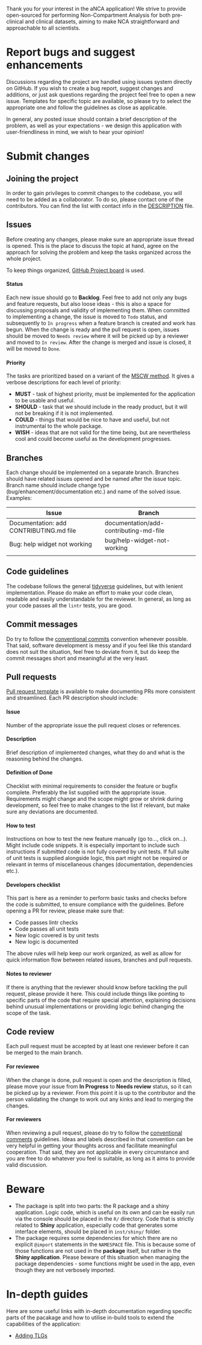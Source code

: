 Thank you for your interest in the aNCA application! We strive to provide open-sourced for performing Non-Compartment Analysis for both pre-clinical and clinical datasets, aiming to make NCA straightforward and approachable to all scientists.

# Report bugs and suggest enhancements
Discussions regarding the project are handled using issues system directly on GitHub. If you wish to create a bug report, suggest changes and additions, or just ask questions regarding the project feel free to open a new issue. Templates for specific topic are available, so please try to select the appropriate one and follow the guidelines as close as applicable.

In general, any posted issue should contain a brief description of the problem, as well as your expectations - we design this application with user-friendliness in mind, we wish to hear your opinion!

# Submit changes
## Joining the project
In order to gain privileges to commit changes to the codebase, you will need to be added as a collaborator. To do so, please contact one of the contributors. You can find the list with contact info in the [DESCRIPTION](/DESCRIPTION) file.

## Issues
Before creating any changes, please make sure an appropriate issue thread is opened. This is the place to discuss the topic at hand, agree on the approach for solving the problem and keep the tasks organized across the whole project.

To keep things organized, [GitHub Project board](https://github.com/orgs/pharmaverse/projects/30/views/1) is used.

#### Status
Each new issue should go to **Backlog**. Feel free to add not only any bugs and feature requests, but also loose ideas - this is also a space for discussing proposals and validity of implementing them. When committed to implementing a change, the issue is moved to `Todo` status, and subsequently to `In progress` when a feature branch is created and work has begun. When the change is ready and the pull request is open, issues should be moved to `Needs review` where it will be picked up by a reviewer and moved to `In review`. After the change is merged and issue is closed, it will be moved to `Done`.

#### Priority
The tasks are prioritized based on a variant of the [MSCW method](https://en.wikipedia.org/wiki/MoSCoW_method). It gives a verbose descriptions for each level of priority:
- **MUST** - task of highest priority, must be implemented for the application to be usable and useful.
- **SHOULD** - task that we should include in the ready product, but it will not be breaking if it is not implemented.
- **COULD** - things that would be nice to have and useful, but not instrumental to the whole package.
- **WISH** - ideas that are not valid for the time being, but are nevertheless cool and could become useful as the development progresses.

## Branches
Each change should be implemented on a separate branch. Branches should have related issues opened and be named after the issue topic. Branch name should include change type (bug/enhancement/documentation etc.) and name of the solved issue. Examples:

| Issue                                   | Branch                                 |
|-----------------------------------------|----------------------------------------|
| Documentation: add CONTRIBUTING.md file | documentation/add-contributing-md-file |
| Bug: help widget not working            | bug/help-widget-not-working            |
|                                         |                                        |

## Code guidelines
The codebase follows the general [tidyverse](https://style.tidyverse.org/files.html) guidelines, but with lenient implementation. Please do make an effort to make your code clean, readable and easily understandable for the reviewer. In general, as long as your code passes all the `lintr` tests, you are good.

## Commit messages
Do try to follow the [conventional commits](https://www.conventionalcommits.org/en/v1.0.0/) convention whenever possible. That said, software development is messy and if you feel like this standard does not suit the situation, feel free to deviate from it, but do keep the commit messages short and meaningful at the very least.

## Pull requests
[Pull request template](.github/PULL_REQUEST_TEMPLATE.md) is available to make documenting PRs more consistent and streamlined. Each PR description should include:

#### Issue
Number of the appropriate issue the pull request closes or references.

#### Description
Brief description of implemented changes, what they do and what is the reasoning behind the changes. 

#### Definition of Done
Checklist with minimal requirements to consider the feature or bugfix complete. Preferably the list supplied with the appropriate issue. Requirements might change and the scope might grow or shrink during development, so feel free to make changes to the list if relevant, but make sure any deviations are documented.

#### How to test
Instructions on how to test the new feature manually (go to..., click on...). Might include code snippets. It is especially important to include such instructions if submitted code is not fully covered by unit tests. If full suite of unit tests is supplied alongside logic, this part might not be required or relevant in terms of miscellaneous changes (documentation, dependencies etc.).

#### Developers checklist
This part is here as a reminder to perform basic tasks and checks before the code is submitted, to ensure compliance with the guidelines. Before opening a PR for review, please make sure that:
- Code passes lintr checks
- Code passes all unit tests
- New logic covered is by unit tests
- New logic is documented

The above rules will help keep our work organized, as well as allow for quick information flow between related issues, branches and pull requests.

#### Notes to reviewer
If there is anything that the reviewer should know before tackling the pull request, please provide it here. This could include things like pointing to specific parts of the code that require special attention, explaining decisions behind unusual implementations or providing logic behind changing the scope of the task.

## Code review
Each pull request must be accepted by at least one reviewer before it can be merged to the main branch.

#### For reviewee
When the change is done, pull request is open and the description is filled, please move your issue from **In Progress** to **Needs review** status, so it can be picked up by a reviewer. From this point it is up to the contributor and the person validating the change to work out any kinks and lead to merging the changes.

#### For reviewers
When reviewing a pull request, please do try to follow the [conventional comments](https://conventionalcomments.org/) guidelines. Ideas and labels described in that convention can be very helpful in getting your thoughts across and facilitate meaningful cooperation. That said, they are not applicable in every circumstance and you are free to do whatever you feel is suitable, as long as it aims to provide valid discussion.

# Beware
- The package is split into two parts: the R package and a shiny application. Logic code, which is useful on its own and can be easily run via the console should be placed in the `R/` directory. Code that is strictly related to **Shiny** application, especially code that generates some interface elements, should be placed in `inst/shiny/` folder. 
- The package requires some dependencies for which there are no explicit `@import` statements in the `NAMESPACE` file. This is because some of those functions are not used in the **package** itself, but rather in the **Shiny application**. Please beware of this situation when managing the package dependencies - some functions might be used in the app, even though they are not verbosely imported.

# In-depth guides
Here are some useful links with in-depth documentation regarding specific parts of the pacakage and how to utilise in-build tools to extend the capabilities of the application:

- [Adding TLGs](.github/contributing/adding-tlg.md)